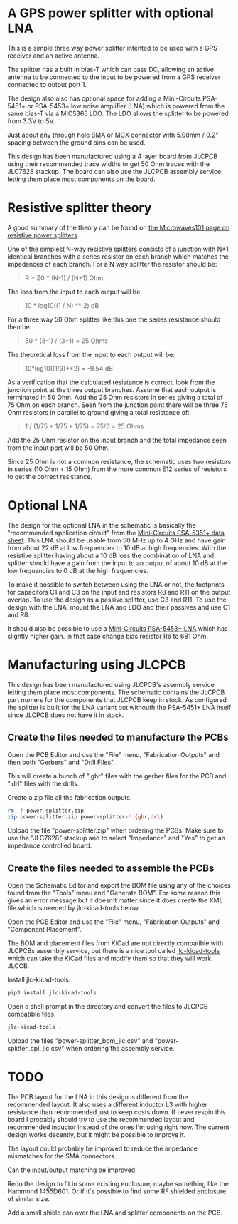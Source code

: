 # A GPS power splitter with optional LNA

This is a simple three way power splitter intented to be used with a
GPS receiver and an active antenna.

The splitter has a built in bias-T which can pass DC, allowing an
active antenna to be connected to the input to be powered from a GPS
receiver connected to output port 1.

The design also also has optional space for adding a Mini-Circuits
PSA-5451+ or PSA-5453+ low noise amplifier (LNA) which is powered from
the same bias-T via a MIC5365 LDO.  The LDO allows the splitter to be
powered from 3.3V to 5V.

Just about any through hole SMA or MCX connector with 5.08mm / 0.2"
spacing between the ground pins can be used.

This design has been manufactured using a 4 layer board from JLCPCB
using their recommended trace widths to get 50 Ohm traces with the
JLC7628 stackup.  The board can also use the JLCPCB assembly service
letting them place most components on the board.

# Resistive splitter theory

A good summary of the theory can be found on
[the Microwaves101 page on resistive power splitters](https://www.microwaves101.com/encyclopedias/resistive-power-splitters).

One of the simplest N-way resistive splitters consists of a junction
with N+1 identical branches with a series resistor on each branch
which matches the impedances of each branch.  For a N way splitter the
resistor should be:

> R = Z0 * (N-1) / (N+1) Ohm

The loss from the input to each output will be:

> 10 * log10((1 / N) ** 2) dB

For a three way 50 Ohm splitter like this one the series resistance
should then be:

> 50 * (3-1) / (3+1) = 25 Ohms

The theoretical loss from the input to each output will be:

> 10*log10((1/3)**2) = -9.54 dB

As a verification that the calculated resistance is correct, look from
the junction point at the three output branches.  Assume that each
output is terminated in 50 Ohm.  Add the 25 Ohm resistors in series
giving a total of 75 Ohm on each branch.  Seen from the junction point
there will be three 75 Ohm resistors in parallel to ground giving a
total resistance of:

> 1 / (1/75 + 1/75 + 1/75) = 75/3 = 25 Ohms

Add the 25 Ohm resistor on the input branch and the total impedance
seen from the input port will be 50 Ohm.

Since 25 Ohm is not a common resistance, the schematic uses two
resistors in series (10 Ohm + 15 Ohm) from the more common E12 series
of resistors to get the correct resistance.

# Optional LNA

The design for the optional LNA in the schematic is basically the
"recommended application circuit" from the
[Mini-Circuits PSA-5351+ data sheet](https://www.minicircuits.com/pdfs/PSA-5451+.pdf).
This LNA should be usable from 50 MHz up to 4 GHz and have gain from
about 22 dB at low frequencies to 10 dB at high frequencies.  With the
resistive splitter having about a 10 dB loss the combination of LNA
and splitter should have a gain from the input to an output of about
10 dB at the low frequencies to 0 dB at the high frequencies.

To make it possible to switch between using the LNA or not, the
footprints for capacitors C1 and C3 on the input and resistors R8 and
R11 on the output overlap.  To use the design as a passive splitter,
use C3 and R11.  To use the design with the LNA, mount the LNA and LDO
and their passives and use C1 and R8.

It should also be possible to use a
[Mini-Circuits PSA-5453+ LNA](https://www.minicircuits.com/pdfs/PSA-5453+.pdf)
which has slightly higher gain.  In that case change bias resistor R6
to 681 Ohm.

# Manufacturing using JLCPCB

This design has been manufactured using JLCPCB's assembly service
letting them place most components.  The schematic contains the JLCPCB
part numers for the components that JLCPCB keep in stock.  As
configured the splitter is built for the LNA variant but withouth the
PSA-5451+ LNA itself since JLCPCB does not have it in stock.

## Create the files needed to manufacture the PCBs

Open the PCB Editor and use the "File" menu, "Fabrication Outputs" and
then both "Gerbers" and "Drill Files".

This will create a bunch of ".gbr" files with the gerber files for the
PCB and ".drl" files with the drills.

Create a zip file all the fabrication outputs.

```bash
rm -f power-splitter.zip
zip power-splitter.zip power-splitter-*.{gbr,drl}
```

Upload the file "power-splitter.zip" when ordering the PCBs.  Make
sure to use the "JLC7628" stackup and to select "Impedance" and "Yes"
to get an impedance controlled board.

## Create the files needed to assemble the PCBs

Open the Schematic Editor and export the BOM file using any of the
choices found from the "Tools" menu and "Generate BOM".  For some
reason this gives an error message but it doesn't matter since it does
create the XML file which is needed by jlc-kicad-tools below.

Open the PCB Editor and use the "File" menu, "Fabrication Outputs" and
"Component Placement".

The BOM and placement files from KiCad are not directly compatible
with JLCPCBs assembly service, but there is a nice tool called
[jlc-kicad-tools](https://github.com/matthewlai/JLCKicadTools) which
can take the KiCad files and modify them so that they will work JLCCB.

Install jlc-kicad-tools:

```bash
pip3 install jlc-kicad-tools
```

Open a shell prompt in the directory and convert the files to JLCPCB
compatible files.

```bash
jlc-kicad-tools .
```

Upload the files "power-splitter_bom_jlc.csv" and
"power-splitter_cpl_jlc.csv" when ordering the assembly service.

# TODO

The PCB layout for the LNA in this design is different from the
recommended layout.  It also uses a different inductor L3 with higher
resistance than recommended just to keep costs down.  If I ever respin
this board I probably should try to use the recommended layout and
recommended inductor instead of the ones I'm using right now.  The
current design works decently, but it might be possible to improve it.

The layout could probably be improved to reduce the impedance
mismatches for the SMA connectors.

Can the input/output matching be improved.

Redo the design to fit in some existing enclosure, maybe something
like the Hammond 1455D601.  Or if it's possible to find some RF
shielded enclosure of similar size.

Add a small shield can over the LNA and splitter components on the
PCB.
